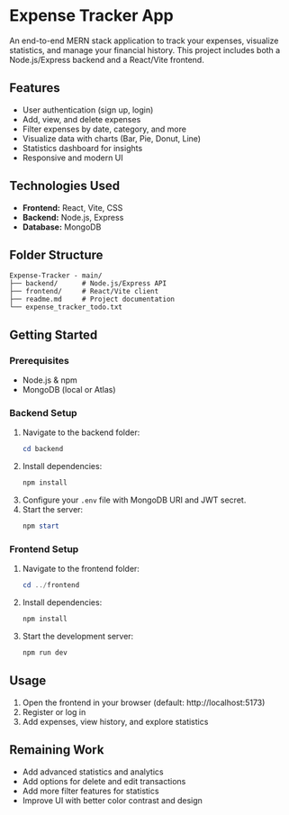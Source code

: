 # Expense Tracker App

An end-to-end MERN stack application to track your expenses, visualize statistics, and manage your financial history. This project includes both a Node.js/Express backend and a React/Vite frontend.

## Features
- User authentication (sign up, login)
- Add, view, and delete expenses
- Filter expenses by date, category, and more
- Visualize data with charts (Bar, Pie, Donut, Line)
- Statistics dashboard for insights
- Responsive and modern UI

## Technologies Used
- **Frontend:** React, Vite, CSS
- **Backend:** Node.js, Express
- **Database:** MongoDB

## Folder Structure

```
Expense-Tracker - main/
├── backend/      # Node.js/Express API
├── frontend/     # React/Vite client
├── readme.md     # Project documentation
└── expense_tracker_todo.txt
```

## Getting Started

### Prerequisites
- Node.js & npm
- MongoDB (local or Atlas)

### Backend Setup
1. Navigate to the backend folder:
	```powershell
	cd backend
	```
2. Install dependencies:
	```powershell
	npm install
	```
3. Configure your `.env` file with MongoDB URI and JWT secret.
4. Start the server:
	```powershell
	npm start
	```

### Frontend Setup
1. Navigate to the frontend folder:
	```powershell
	cd ../frontend
	```
2. Install dependencies:
	```powershell
	npm install
	```
3. Start the development server:
	```powershell
	npm run dev
	```

## Usage
1. Open the frontend in your browser (default: http://localhost:5173)
2. Register or log in
3. Add expenses, view history, and explore statistics

## Remaining Work
- Add advanced statistics and analytics
- Add options for delete and edit transactions
- Add more filter features for statistics 
- Improve UI with better color contrast and design
